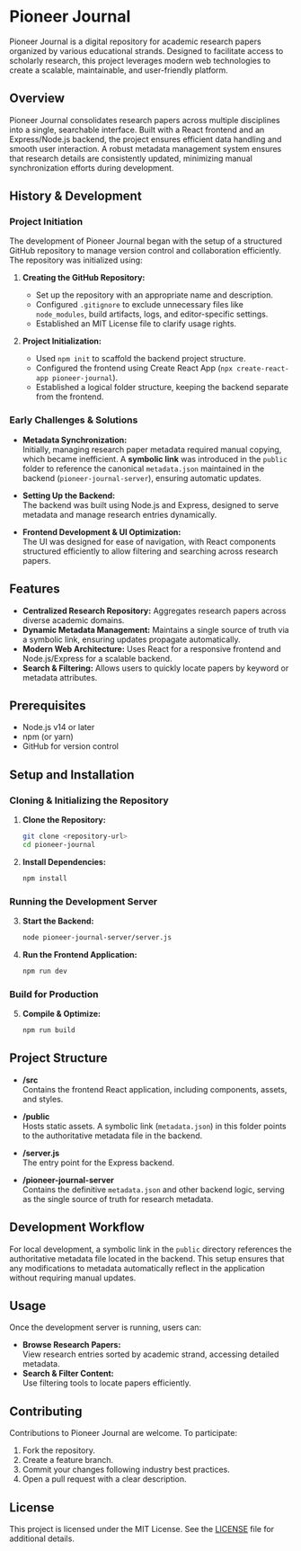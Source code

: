 # Pioneer Journal

Pioneer Journal is a digital repository for academic research papers organized by various educational strands. Designed to facilitate access to scholarly research, this project leverages modern web technologies to create a scalable, maintainable, and user-friendly platform.

## Overview

Pioneer Journal consolidates research papers across multiple disciplines into a single, searchable interface. Built with a React frontend and an Express/Node.js backend, the project ensures efficient data handling and smooth user interaction. A robust metadata management system ensures that research details are consistently updated, minimizing manual synchronization efforts during development.

## History & Development

### **Project Initiation**  
The development of Pioneer Journal began with the setup of a structured GitHub repository to manage version control and collaboration efficiently. The repository was initialized using:

1. **Creating the GitHub Repository:**  
   - Set up the repository with an appropriate name and description.
   - Configured `.gitignore` to exclude unnecessary files like `node_modules`, build artifacts, logs, and editor-specific settings.
   - Established an MIT License file to clarify usage rights.

2. **Project Initialization:**  
   - Used `npm init` to scaffold the backend project structure.
   - Configured the frontend using Create React App (`npx create-react-app pioneer-journal`).
   - Established a logical folder structure, keeping the backend separate from the frontend.

### **Early Challenges & Solutions**
- **Metadata Synchronization:**  
  Initially, managing research paper metadata required manual copying, which became inefficient. A **symbolic link** was introduced in the `public` folder to reference the canonical `metadata.json` maintained in the backend (`pioneer-journal-server`), ensuring automatic updates.

- **Setting Up the Backend:**  
  The backend was built using Node.js and Express, designed to serve metadata and manage research entries dynamically.

- **Frontend Development & UI Optimization:**  
  The UI was designed for ease of navigation, with React components structured efficiently to allow filtering and searching across research papers.

## Features

- **Centralized Research Repository:** Aggregates research papers across diverse academic domains.
- **Dynamic Metadata Management:** Maintains a single source of truth via a symbolic link, ensuring updates propagate automatically.
- **Modern Web Architecture:** Uses React for a responsive frontend and Node.js/Express for a scalable backend.
- **Search & Filtering:** Allows users to quickly locate papers by keyword or metadata attributes.

## Prerequisites

- Node.js v14 or later
- npm (or yarn)
- GitHub for version control

## Setup and Installation

### **Cloning & Initializing the Repository**
1. **Clone the Repository:**
   ```bash
   git clone <repository-url>
   cd pioneer-journal
   ```
2. **Install Dependencies:**
   ```bash
   npm install
   ```

### **Running the Development Server**
3. **Start the Backend:**
   ```bash
   node pioneer-journal-server/server.js
   ```
4. **Run the Frontend Application:**
   ```bash
   npm run dev
   ```

### **Build for Production**
5. **Compile & Optimize:**
   ```bash
   npm run build
   ```

## Project Structure

- **/src**  
  Contains the frontend React application, including components, assets, and styles.
  
- **/public**  
  Hosts static assets. A symbolic link (`metadata.json`) in this folder points to the authoritative metadata file in the backend.
  
- **/server.js**  
  The entry point for the Express backend.
  
- **/pioneer-journal-server**  
  Contains the definitive `metadata.json` and other backend logic, serving as the single source of truth for research metadata.

## Development Workflow

For local development, a symbolic link in the `public` directory references the authoritative metadata file located in the backend. This setup ensures that any modifications to metadata automatically reflect in the application without requiring manual updates.

## Usage

Once the development server is running, users can:
- **Browse Research Papers:**  
  View research entries sorted by academic strand, accessing detailed metadata.
- **Search & Filter Content:**  
  Use filtering tools to locate papers efficiently.

## Contributing

Contributions to Pioneer Journal are welcome. To participate:
1. Fork the repository.
2. Create a feature branch.
3. Commit your changes following industry best practices.
4. Open a pull request with a clear description.

## License

This project is licensed under the MIT License. See the [LICENSE](LICENSE) file for additional details.
```